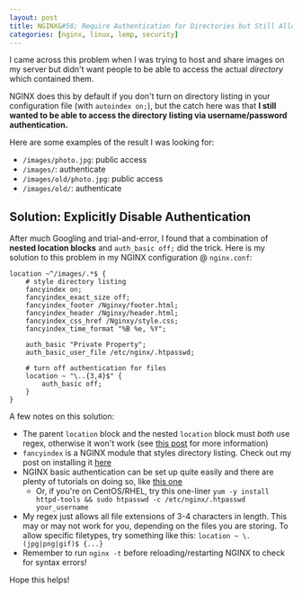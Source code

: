 ```yaml
---
layout: post
title: NGINX&#58; Require Authentication for Directories but Still Allow Direct File Access
categories: [nginx, linux, lemp, security]
---
```


I came across this problem when I was trying to host and share images on my server but didn't want people to be able to access the actual *directory* which contained them.

NGINX does this by default if you don't turn on directory listing in your configuration file (with `autoindex on;`), but the catch here was that **I still wanted to be able to access the directory listing via username/password authentication.**

Here are some examples of the result I was looking for:
- `/images/photo.jpg`: public access
- `/images/`: authenticate
- `/images/old/photo.jpg`: public access
- `/images/old/`: authenticate

## Solution: Explicitly Disable Authentication

After much Googling and trial-and-error, I found that a combination of **nested location blocks** and `auth_basic off;` did the trick. Here is my solution to this problem in my NGINX configuration @ `nginx.conf`:

```nginx
location ~^/images/.*$ {
    # style directory listing
    fancyindex on;
    fancyindex_exact_size off;
    fancyindex_footer /Nginxy/footer.html;
    fancyindex_header /Nginxy/header.html;
    fancyindex_css_href /Nginxy/style.css;
    fancyindex_time_format "%B %e, %Y";

    auth_basic "Private Property";
    auth_basic_user_file /etc/nginx/.htpasswd;

    # turn off authentication for files
    location ~ "\..{3,4}$" {
        auth_basic off;
    }
}
```

A few notes on this solution:
- The parent `location` block and the nested `location` block must *both* use regex, otherwise it won't work (see [this post](https://serverfault.com/a/627309/519089) for more information)
- `fancyindex` is a NGINX module that styles directory listing. Check out my post on installing it [here](/blog/install-nginx-fancyindex/)
- NGINX basic authentication can be set up quite easily and there are plenty of tutorials on doing so, like [this one](https://www.digitalocean.com/community/tutorials/how-to-set-up-basic-http-authentication-with-nginx-on-ubuntu-14-04)
    - Or, if you're on CentOS/RHEL, try this one-liner `yum -y install httpd-tools && sudo htpasswd -c /etc/nginx/.htpasswd your_username`
- My regex just allows all file extensions of 3-4 characters in length. This may or may not work for you, depending on the files you are storing. To allow specific filetypes, try something like this: `location ~ \.(jpg|png|gif)$ {...}`
- Remember to run `nginx -t` before reloading/restarting NGINX to check for syntax errors!

Hope this helps!